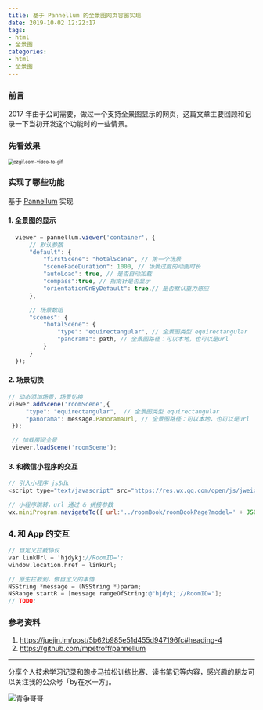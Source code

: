```yaml
---
title: 基于 Pannellum 的全景图网页容器实现
date: 2019-10-02 12:22:17
tags:
- html
- 全景图
categories:
- html
- 全景图
---
```




### 前言

2017 年由于公司需要，做过一个支持全景图显示的网页，这篇文章主要回顾和记录一下当初开发这个功能时的一些情景。

### 先看效果

<img src="https://image-1254431338.cos.ap-guangzhou.myqcloud.com/2019-10-02-113357.gif" alt="ezgif.com-video-to-gif" style="zoom:67%;" />



<!--more-->

### 实现了哪些功能

基于 [Pannellum](https://pannellum.org/) 实现

#### 1. 全景图的显示

```javascript
  viewer = pannellum.viewer('container', {
      // 默认参数
      "default": {
          "firstScene": "hotalScene", // 第一个场景
          "sceneFadeDuration": 1000, // 场景过度的动画时长
          "autoLoad": true, // 是否自动加载
          "compass":true, // 指南针是否显示
          "orientationOnByDefault": true,// 是否默认重力感应
      },

      // 场景数组
      "scenes": {
          "hotalScene": {
              "type": "equirectangular", // 全景图类型 equirectangular
              "panorama": path, // 全景图路径：可以本地，也可以是url
          }
      }
  });
```

#### 2. 场景切换

```javascript
// 动态添加场景，场景切换
viewer.addScene('roomScene',{ 
     "type": "equirectangular",  // 全景图类型 equirectangular
     "panorama": message.PanoramaUrl, // 全景图路径：可以本地，也可以是url
 });

 // 加载房间全景
 viewer.loadScene('roomScene');
```



#### 3. 和微信小程序的交互

```javascript
// 引入小程序 jsSdk
<script type="text/javascript" src="https://res.wx.qq.com/open/js/jweixin-1.3.1.js"></script>

// 小程序跳转，url 通过 & 拼接参数
wx.miniProgram.navigateTo({ url:'../roomBook/roomBookPage?model=' + JSON.stringify(currentRoomDict) + '&from=' + '3' });
```

### 4. 和 App 的交互

```objective-c
// 自定义拦截协议
var linkUrl = 'hjdykj://RoomID=';
window.location.href = linkUrl;

// 原生拦截到，做自定义的事情
NSString *message = (NSString *)param;
NSRange startR = [message rangeOfString:@"hjdykj://RoomID="];
// TODO:
```



### 参考资料

1. https://juejin.im/post/5b62b985e51d455d947196fc#heading-4
2. https://github.com/mpetroff/pannellum



---
分享个人技术学习记录和跑步马拉松训练比赛、读书笔记等内容，感兴趣的朋友可以关注我的公众号「by在水一方」。

![青争哥哥](https://image-1254431338.cos.ap-guangzhou.myqcloud.com/qrcode_for_gh_0be790c1f754_258.jpg)